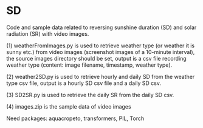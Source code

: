# SD
Code and sample data related to reversing sunshine duration (SD) and solar radiation (SR) with video images.

(1) weatherFromImages.py is used to retrieve weather type (or weather it is sunny etc.) from video images (screenshot images of a 10-minute interval), the source images directory should be set, output is a csv file recording weather type (content: image filename, timestamp, weather type).


(2) weather2SD.py is used to retrieve hourly and daily SD from the weather type csv file, output is a hourly SD csv file and a daily SD csv.


(3) SD2SR.py is used to retrieve the daily SR from the daily SD csv.


(4) images.zip is the sample data of video images



Need packages: aquacropeto, transformers, PIL, Torch 
